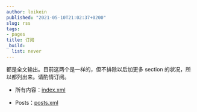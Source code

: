 ```yaml
---
author: loikein
published: "2021-05-10T21:02:37+0200"
slug: rss
tags:
- pages
title: 订阅
_build:
  list: never
---
```


都是全文输出。目前这两个是一样的，但不排除以后加更多 section 的状况，所以都列出来。请酌情订阅。

- 所有内容：[index.xml](/index.xml)

- Posts：[posts.xml](/posts/index.xml)
